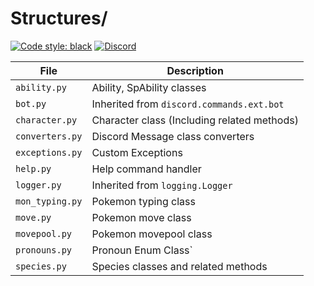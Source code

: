 # Structures/

[![Code style: black](https://img.shields.io/badge/code%20style-black-000000.svg?style=for-the-badge)](https://github.com/psf/black)
[![Discord](https://img.shields.io/discord/719343092963999804?color=%235865F2&label=Server&logo=discord&logoColor=white&style=for-the-badge)](https://discord.gg/CENcTvnarE)

| File            | Description                                 |
| --------------- | ------------------------------------------- |
| `ability.py`    | Ability, SpAbility classes                  |
| `bot.py`        | Inherited from `discord.commands.ext.bot`   |
| `character.py`  | Character class (Including related methods) |
| `converters.py` | Discord Message class converters            |
| `exceptions.py` | Custom Exceptions                           |
| `help.py`       | Help command handler                        |
| `logger.py`     | Inherited from `logging.Logger`             |
| `mon_typing.py` | Pokemon typing class                        |
| `move.py`       | Pokemon move class                          |
| `movepool.py`   | Pokemon movepool class                      |
| `pronouns.py`   | Pronoun Enum Class`                         |
| `species.py`    | Species classes and related methods         |
